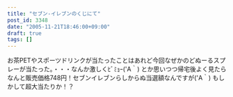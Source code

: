 ```yaml
---
title: "セブン-イレブンのくじにて"
post_id: 3348
date: "2005-11-21T18:46:00+09:00"
draft: true
tags: []
---
```



お茶PETやスポーツドリンクが当たったことはあれど今回なぜかのどぬーるスプレーが当たった。・・・なんか激しくﾋﾞﾐｮｰ('A｀) とか思いつつ帰宅後よく見たらなんと販売価格748円！セブンイレブンらしからぬ当選額なんですが('A｀) もしかして超大当たりか！？
